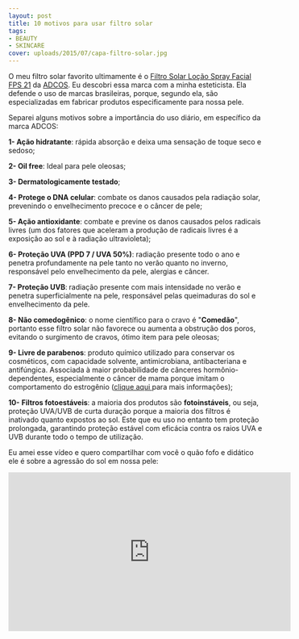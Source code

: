 ```yaml
---
layout: post
title: 10 motivos para usar filtro solar
tags:
- BEAUTY
- SKINCARE
cover: uploads/2015/07/capa-filtro-solar.jpg
---
```


O meu filtro solar favorito ultimamente é o <a href="http://www.lojaadcos.com.br/tratamento-facial/fotoprotecao-solar">Filtro Solar Loção Spray Facial FPS 21</a> da <a href="http://www.lojaadcos.com.br/">ADCOS</a>. Eu descobri essa marca com a minha esteticista. Ela defende o uso de marcas brasileiras, porque, segundo ela, são especializadas em fabricar produtos especificamente para nossa pele.

Separei alguns motivos sobre a importância do uso diário, em específico da marca ADCOS:

<strong>1- Ação hidratante</strong>: rápida absorção e deixa uma sensação de toque seco e sedoso;

<strong>2- Oil free</strong>: Ideal para pele oleosas;

<strong>3- Dermatologicamente testado</strong>;

<strong>4- Protege o DNA celular</strong>: combate os danos causados pela radiação solar, prevenindo o envelhecimento precoce e o câncer de pele;

<strong>5- Ação antioxidante</strong>: combate e previne os danos causados pelos radicais livres (um dos fatores que aceleram a produção de radicais livres é a exposição ao sol e à radiação ultravioleta);

<strong>6- Proteção UVA (PPD 7 / UVA 50%)</strong>: radiação presente todo o ano e penetra profundamente na pele tanto no verão quanto no inverno, responsável pelo envelhecimento da pele, alergias e câncer.

<strong>7- Proteção UVB</strong>:<strong> </strong>radiação presente com mais intensidade no verão e penetra superficialmente na pele, responsável pelas queimaduras do sol e envelhecimento da pele.

<strong>8- Não comedogênico</strong>: o nome científico para o cravo é "<strong>Comedão</strong>", portanto esse filtro solar não favorece ou aumenta a obstrução dos poros, evitando o surgimento de cravos, ótimo item para pele oleosas;

<strong>9- Livre de parabenos</strong>: produto químico utilizado para conservar os cosméticos, com capacidade solvente, antimicrobiana, antibacteriana e antifúngica. Associada à maior probabilidade de cânceres hormônio-dependentes, especialmente o câncer de mama porque imitam o comportamento do estrogênio (<a href="http://belezaesaude.com/parabenos/">clique aqui </a>para mais informações);

<strong>10-</strong> <strong>Filtros fotoestáveis</strong>: a maioria dos produtos são <strong>fotoinstáveis</strong>, ou seja, proteção UVA/UVB de curta duração porque a maioria dos filtros é inativado quanto expostos ao sol. Este que eu uso no entanto tem proteção prolongada, garantindo proteção estável com eficácia contra os raios UVA e UVB durante todo o tempo de utilização.

Eu amei esse vídeo e quero compartilhar com você o quão fofo e didático ele é sobre a agressão do sol em nossa pele:

<iframe width="560" height="315" src="https://www.youtube.com/embed/o9BqrSAHbTc" frameborder="0" allowfullscreen></iframe>

